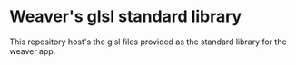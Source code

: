 # Weaver's glsl standard library

This repository host's the glsl files provided as the standard library for the weaver app.